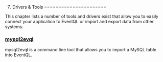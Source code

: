 7. Drivers &amp; Tools
======================

This chapter lists a number of tools and drivers exist that allow you to easily
connect your application to EventQL or import and export data from other systems.

### [mysql2evql](...)

mysql2evql is a command line tool that allows you to import a MySQL table into
EventQL.
